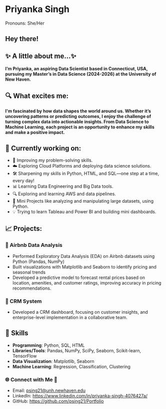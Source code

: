 # Priyanka Singh
Pronouns: She/Her

## Hey there!
## ✨ A little about me...✨
#### I’m Priyanka, an aspiring Data Scientist based in Connecticut, USA, pursuing my Master’s in Data Science (2024-2026) at the University of New Haven.

## 🔍 What excites me:
#### I'm fascinated by how data shapes the world around us. Whether it’s uncovering patterns or predicting outcomes, I enjoy the challenge of turning complex data into actionable insights. From Data Science to Machine Learning, each project is an opportunity to enhance my skills and make a positive impact.

## 🔭 Currently working on:
- 🚀 Improving my problem-solving skills.
- ☁️ Exploring Cloud Platforms and deploying data science solutions.
- 🛠️ Sharpening my skills in Python, HTML, and SQL—one step at a time, every day!
- 📊 Learning Data Engineering and Big Data tools.
- 🔍 Exploring and learning AWS and data pipelines.
- 🔭 Mini Projects like analyzing and manipulating large datasets, using Python.
- 💡 Trying to learn Tableau and Power BI and building mini dashboards.

## 📈 Projects:
### 📌 Airbnb Data Analysis
- Performed Exploratory Data Analysis (EDA) on Airbnb datasets using Python (Pandas, NumPy)  
- Built visualizations with Matplotlib and Seaborn to identify pricing and seasonal trends  
- Developed a predictive model to forecast rental prices based on location, amenities, and customer ratings, improving accuracy in pricing recommendations.

### 📌 CRM System
- Developed a CRM dashboard, focusing on customer insights, and enterprise-level implementation in a collaborative team.

## 🔹 Skills  
- **Programming**: Python, SQL, HTML
- **Libraries/Tools**: Pandas, NumPy, SciPy, Seaborn, Scikit-learn, TensorFlow  
- **Data Visualization**: Matplotlib, Seaborn
- **Machine Learning**: Regression, Classification, Clustering  

### 🌐 Connect with Me 💬

- Email: psing21@unh.newhaven.edu 
- LinkedIn: https://www.linkedin.com/in/priyanka-singh-4076427a/
- GitHub: https://github.com/psing21/Portfolio
  

